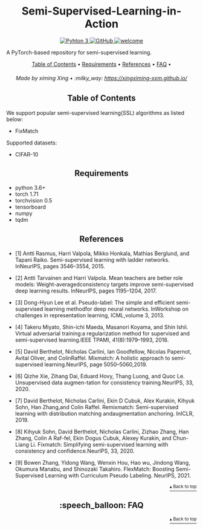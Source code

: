 <h1 id="ltl" align="center">Semi-Supervised-Learning-in-Action</h1>

<p align="center">
    <a href="https://www.python.org/">
        <img src="https://img.shields.io/badge/python-3.5%20%7C%203.6%20%7C%203.7-blue" alt="Pyhton 3">
    </a>
    <a href="http://www.apache.org/licenses/">
        <img src="https://img.shields.io/badge/license-Apache-blue" alt="GitHub">
    </a>
    <a href="#">
        <img src="https://img.shields.io/static/v1.svg?label=Contributions&message=Welcome&color=0059b3&style=flat-square" alt="welcome">
    </a>
</p>

A PyTorch-based repository for semi-supervised learning.

<p align="center">
    <a href="#table-of-contents">Table of Contents</a> •
    <a href="#Requirements">Requirements</a> •
    <a href="#acknowledgment">References</a> •
    <a href="#speech_balloon-faq">FAQ</a> •
</p>

<h6 align="center">Made by ximing Xing • :milky_way:
<a href="https://xingximing-xxm.github.io/">https://xingximing-xxm.github.io/</a>
</h6>

<h2 align="center">Table of Contents</h2>

We support popular semi-supervised learning(SSL) algorithms as listed below:

- FixMatch

Supported datasets:

- CIFAR-10

<h2 align="center">Requirements</h2>

- python 3.6+
- torch 1.71
- torchvision 0.5
- tensorboard
- numpy
- tqdm

<h2 align="center">References</h2>

- [1] Antti Rasmus, Harri Valpola, Mikko Honkala, Mathias Berglund, and Tapani Raiko. Semi-supervised learning with ladder networks. InNeurIPS, pages 3546–3554, 2015.

- [2] Antti Tarvainen and Harri Valpola. Mean teachers are better role models: Weight-averagedconsistency targets improve semi-supervised deep learning results. InNeurIPS, pages 1195–1204, 2017.

- [3] Dong-Hyun Lee et al. Pseudo-label: The simple and efficient semi-supervised learning methodfor deep neural networks. InWorkshop on challenges in representation learning, ICML,volume 3, 2013.

- [4] Takeru Miyato, Shin-ichi Maeda, Masanori Koyama, and Shin Ishii. Virtual adversarial training:a regularization method for supervised and semi-supervised learning.IEEE TPAMI, 41(8):1979–1993, 2018.

- [5] David Berthelot, Nicholas Carlini, Ian Goodfellow, Nicolas Papernot, Avital Oliver, and ColinRaffel. Mixmatch: A holistic approach to semi-supervised learning.NeurIPS, page 5050–5060,2019.

- [6] Qizhe Xie, Zihang Dai, Eduard Hovy, Thang Luong, and Quoc Le. Unsupervised data augmen-tation for consistency training.NeurIPS, 33, 2020.

- [7] David Berthelot, Nicholas Carlini, Ekin D Cubuk, Alex Kurakin, Kihyuk Sohn, Han Zhang,and Colin Raffel. Remixmatch: Semi-supervised learning with distribution matching andaugmentation anchoring. InICLR, 2019.

- [8] Kihyuk Sohn, David Berthelot, Nicholas Carlini, Zizhao Zhang, Han Zhang, Colin A Raf-fel, Ekin Dogus Cubuk, Alexey Kurakin, and Chun-Liang Li. Fixmatch: Simplifying semi-supervised learning with consistency and confidence.NeurIPS, 33, 2020.

- [9] Bowen Zhang, Yidong Wang, Wenxin Hou, Hao wu, Jindong Wang, Okumura Manabu, and Shinozaki Takahiro. FlexMatch: Boosting Semi-Supervised Learning with Curriculum Pseudo Labeling. NeurIPS, 2021.

<p align="right"><a href="#ltl"><sup>▴ Back to top</sup></a></p>
<h2 align="center">:speech_balloon: FAQ</h2>
<p align="right"><a href="#ltl"><sup>▴ Back to top</sup></a></p>
